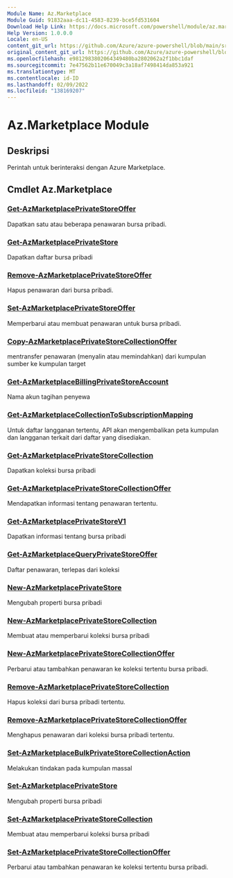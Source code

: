```yaml
---
Module Name: Az.Marketplace
Module Guid: 91832aaa-dc11-4583-8239-bce5fd531604
Download Help Link: https://docs.microsoft.com/powershell/module/az.marketplace
Help Version: 1.0.0.0
Locale: en-US
content_git_url: https://github.com/Azure/azure-powershell/blob/main/src/Marketplace/Marketplace/help/Az.Marketplace.md
original_content_git_url: https://github.com/Azure/azure-powershell/blob/main/src/Marketplace/Marketplace/help/Az.Marketplace.md
ms.openlocfilehash: e9812983802064349480ba2802062a2f1bbc1daf
ms.sourcegitcommit: 7e47562b11e670049c3a18af7498414da853a921
ms.translationtype: MT
ms.contentlocale: id-ID
ms.lasthandoff: 02/09/2022
ms.locfileid: "138169207"
---
```

# Az.Marketplace Module
## Deskripsi
Perintah untuk berinteraksi dengan Azure Marketplace.

## Cmdlet Az.Marketplace
### [Get-AzMarketplacePrivateStoreOffer](Get-AzMarketplacePrivateStoreOffer.md)
Dapatkan satu atau beberapa penawaran bursa pribadi.

### [Get-AzMarketplacePrivateStore](Get-AzMarketplacePrivateStore.md)
Dapatkan daftar bursa pribadi

### [Remove-AzMarketplacePrivateStoreOffer](Remove-AzMarketplacePrivateStoreOffer.md)
Hapus penawaran dari bursa pribadi.

### [Set-AzMarketplacePrivateStoreOffer](Set-AzMarketplacePrivateStoreOffer.md)
Memperbarui atau membuat penawaran untuk bursa pribadi.


### [Copy-AzMarketplacePrivateStoreCollectionOffer](Copy-AzMarketplacePrivateStoreCollectionOffer.md)
mentransfer penawaran (menyalin atau memindahkan) dari kumpulan sumber ke kumpulan target

### [Get-AzMarketplaceBillingPrivateStoreAccount](Get-AzMarketplaceBillingPrivateStoreAccount.md)
Nama akun tagihan penyewa

### [Get-AzMarketplaceCollectionToSubscriptionMapping](Get-AzMarketplaceCollectionToSubscriptionMapping.md)
Untuk daftar langganan tertentu, API akan mengembalikan peta kumpulan dan langganan terkait dari daftar yang disediakan.

### [Get-AzMarketplacePrivateStoreCollection](Get-AzMarketplacePrivateStoreCollection.md)
Dapatkan koleksi bursa pribadi

### [Get-AzMarketplacePrivateStoreCollectionOffer](Get-AzMarketplacePrivateStoreCollectionOffer.md)
Mendapatkan informasi tentang penawaran tertentu.

### [Get-AzMarketplacePrivateStoreV1](Get-AzMarketplacePrivateStoreV1.md)
Dapatkan informasi tentang bursa pribadi

### [Get-AzMarketplaceQueryPrivateStoreOffer](Get-AzMarketplaceQueryPrivateStoreOffer.md)
Daftar penawaran, terlepas dari koleksi

### [New-AzMarketplacePrivateStore](New-AzMarketplacePrivateStore.md)
Mengubah properti bursa pribadi

### [New-AzMarketplacePrivateStoreCollection](New-AzMarketplacePrivateStoreCollection.md)
Membuat atau memperbarui koleksi bursa pribadi

### [New-AzMarketplacePrivateStoreCollectionOffer](New-AzMarketplacePrivateStoreCollectionOffer.md)
Perbarui atau tambahkan penawaran ke koleksi tertentu bursa pribadi.

### [Remove-AzMarketplacePrivateStoreCollection](Remove-AzMarketplacePrivateStoreCollection.md)
Hapus koleksi dari bursa pribadi tertentu.

### [Remove-AzMarketplacePrivateStoreCollectionOffer](Remove-AzMarketplacePrivateStoreCollectionOffer.md)
Menghapus penawaran dari koleksi bursa pribadi tertentu.

### [Set-AzMarketplaceBulkPrivateStoreCollectionAction](Set-AzMarketplaceBulkPrivateStoreCollectionAction.md)
Melakukan tindakan pada kumpulan massal

### [Set-AzMarketplacePrivateStore](Set-AzMarketplacePrivateStore.md)
Mengubah properti bursa pribadi

### [Set-AzMarketplacePrivateStoreCollection](Set-AzMarketplacePrivateStoreCollection.md)
Membuat atau memperbarui koleksi bursa pribadi

### [Set-AzMarketplacePrivateStoreCollectionOffer](Set-AzMarketplacePrivateStoreCollectionOffer.md)
Perbarui atau tambahkan penawaran ke koleksi tertentu bursa pribadi.

